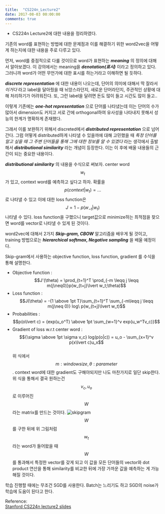 ```yaml
---
title:  "CS224n_Lecture2"
date: 2017-08-03 00:00:00
comments: true
---
```


- CS224n Lecture2에 대한 내용을 정리하였다.

기존의 word를 표현하는 방법에 대한 문제점과 이를 해결하기 위한 word2vec을 어떻게 하는지에 대한
내용을 주로 다루고 있다.

먼저, word를 중점적으로 다룰 것이므로 word가 표현하는 ***meaning*** 의 정의에 대해서 알아보겠다.
이 강의에서는 meaning을  ***denotation(표시)*** 이라고 정의하고 있다. 그러니까 word가 어떤 무언가에 대한
표시를 하는거라고 이해하면 될 듯하다.

***discrete representation*** 에 대한 내용이 나오는데, 단어의 의미에 대해서 딱 잘라서 *이거다* 라고 label을 달아줬을 때
뉘앙스라던지, 새로운 단어라던지, 주관적인 상황에 대해 처리하기가 어려워진다.
또, 그런 label을 달려면 돈도 많이 들고 시간도 많이 들고.. <br>

이렇게 기존에는 ***one-hot representation*** 으로 단어를 나타냈는데 이는 단어의 수가 많아서 dimension도 커지고
서로 간에 orthogonal하여 유사성을 나타내지 못해서 성능의 한계가 명확하게 존재했다.

그래서 이를 보완하기 위해서 discreted에서 ***distributed representation*** 으로 넘어간다.
그럼 어떻게 distributed하게 나타낼 수 있을까에 대해 고민했을 때 *특정 단어를 알고 싶을 때 그 주변 단어들을 통해
그에 대한 정보를 알 수 있겠다* 라는 생각에서 출발해서 ***distributional similarity*** 라는 개념이 등장한다.
이는 이 후에 배울 내용들의 근간이 되는 중요한 내용이다.

***distributional similarity*** 의 내용을 수식으로 써보자. center word $$w_t$$가 있고, context word를 예측하고 싶다고 하자.
확률을 $$p(context|w_t) = ...$$ 로 나타낼 수 있고 이에 대한 loss function은 $$J = 1-p(w_{-t}\lvert w_t)$$ 나타낼 수 있다.
loss function을 구했으니 target값으로 minimize하는 최적점을 찾으면 word를 vector로 나타낼 수 있게 된 것이다.

word2vec에 대해서 2가지 ***Skip-gram, CBOW*** 알고리즘을 배우게 될 것이고, training 방법으로는 ***hierarchical softmax, Negative sampling*** 을 배울
예정이다.

Skip-gram에서 사용하는 objective function, loss function, gradient 를 수식을 통해 설명한다.
- Objective function : $$J'(\theta) = \prod_{t=1}^T \prod_{-m \leqq j \leqq m(j\neq0)}p(w_{t+j}\lvert w_t;\theta)$$
- Loss function : $$J(\theta) = -{1 \above 1pt T}\sum_{t=1}^T \sum_{-m\leqq j \leqq m(j\neq 0)} log\ p(w_{t+j}\lvert w_t)$$
- Probabilities : $$p(o\lvert c) = {exp(u_o^T) \above 1pt \sum_{w=1}^v exp(u_w^Tv_c)}$$
- Gradient of loss w.r.t center word : $${\sigma \above 1pt \sigma v_c} log(p(o|c)) = u_o - \sum_{x=1}^v p(x\lvert c)u_x$$ <br>
위 식에서 $$m : window size, \theta : parameter$$.
context word에 대한 gradient도 구해야되지만 나도 마찬가지로 일단 skip한다.
위 식을 통해서 결국 원하는건 $$v_c, u_o$$로 이루어진 $$W$$라는 matrix를 만드는 것이다.
![skipgram](https://whikwon.github.io/images/Lecture2_skipgram.PNG) <br>
$$W$$를 구한 뒤에 위 그림처럼 $$w_t$$라는 word가 들어왔을 때 $$W$$를 통과해서 특정한 vector를
갖게 되고 이 값을 모든 단어들의 vector와 dot product 연산을 통해 similarity를 비교한 뒤에
가장 가까운 값을 예측하는 게 가능해질 것이다.

학습 진행할 때에는 무조건 SGD를 사용한다. Batch는 느리기도 하고 SGD의 noise가 학습에 도움이 된다고 한다.

Reference: <br>
[Stanford CS224n lecture2 slides](http://web.stanford.edu/class/cs224n/lectures/cs224n-2017-lecture2.pdf)
